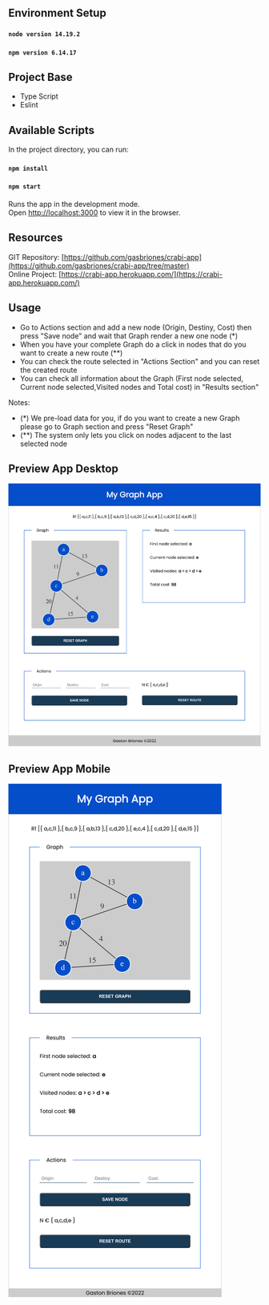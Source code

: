 ## Environment Setup
#### `node version 14.19.2`
#### `npm version 6.14.17`

## Project Base
- Type Script
- Eslint

## Available Scripts

In the project directory, you can run:
#### `npm install`
#### `npm start`

Runs the app in the development mode.\
Open [http://localhost:3000](http://localhost:3000) to view it in the browser.

## Resources
GIT Repository: [https://github.com/gasbriones/crabi-app](https://github.com/gasbriones/crabi-app/tree/master) \
Online Project: [https://crabi-app.herokuapp.com/](https://crabi-app.herokuapp.com/)

## Usage
- Go to Actions section and add a new node (Origin, Destiny, Cost) then press "Save node" and wait that Graph render a new one node (*)
- When you have your complete Graph do a click in nodes that do you want to create a new route (**)
- You can check the route selected in "Actions Section" and you can reset the created route
- You can check all information about the Graph (First node selected, Current node selected,Visited nodes and Total cost) in "Results section"

Notes:
- (*) We pre-load data for you, if do you want to create a new Graph please go to Graph section and press "Reset Graph"
- (**) The system only lets you click on nodes adjacent to the last selected node

## Preview App Desktop

![ScreenShot](https://github.com/gasbriones/crabi-app/blob/master/captutes/capture_1.png)

## Preview App Mobile

![ScreenShot](https://github.com/gasbriones/crabi-app/blob/master/captutes/capture_2.png)


